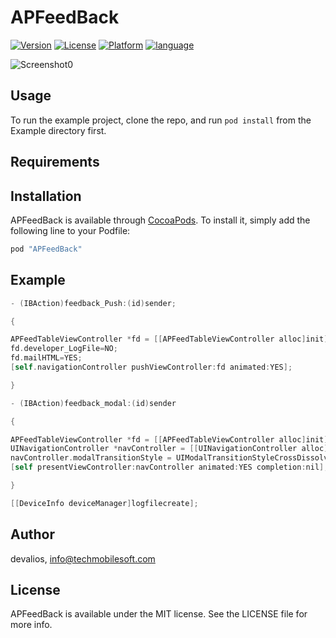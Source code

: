 # APFeedBack

<!--[![CI Status](http://img.shields.io/travis/devalios/APFeedBack.svg?style=flat)](https://travis-ci.org/devalios/APFeedBack)-->
[![Version](https://img.shields.io/cocoapods/v/APFeedBack.svg?style=flat)](http://cocoapods.org/pods/APFeedBack)
[![License](https://img.shields.io/cocoapods/l/APFeedBack.svg?style=flat)](http://cocoapods.org/pods/APFeedBack)
[![Platform](https://img.shields.io/cocoapods/p/APFeedBack.svg?style=flat)](http://cocoapods.org/pods/APFeedBack)
[![language](https://img.shields.io/badge/Language-Objective%20C-blue.svg)](http://cocoapods.org/pods/APFeedBack)

![Screenshot0][img0]

## Usage

To run the example project, clone the repo, and run `pod install` from the Example directory first.

## Requirements

## Installation

APFeedBack is available through [CocoaPods](http://cocoapods.org). To install
it, simply add the following line to your Podfile:

````ruby
pod "APFeedBack"
````

## Example
````objective-c
- (IBAction)feedback_Push:(id)sender;

{

APFeedTableViewController *fd = [[APFeedTableViewController alloc]init];
fd.developer_LogFile=NO;
fd.mailHTML=YES;
[self.navigationController pushViewController:fd animated:YES];

}

- (IBAction)feedback_modal:(id)sender

{

APFeedTableViewController *fd = [[APFeedTableViewController alloc]init];
UINavigationController *navController = [[UINavigationController alloc] initWithRootViewController:fd];
navController.modalTransitionStyle = UIModalTransitionStyleCrossDissolve;
[self presentViewController:navController animated:YES completion:nil];

}
````


````objective-c  
[[DeviceInfo deviceManager]logfilecreate];
````



[img0]:APFeedBack1.png
[img1]:APFeedBack2.png
[img2]:APFeedBack3.png


## Author

devalios, info@techmobilesoft.com

## License

APFeedBack is available under the MIT license. See the LICENSE file for more info.
